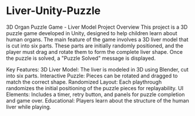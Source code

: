 # Liver-Unity-Puzzle
3D Organ Puzzle Game - Liver Model
Project Overview
This project is a 3D puzzle game developed in Unity, designed to help children learn about human organs. The main feature of the game involves a 3D liver model that is cut into six parts. These parts are initially randomly positioned, and the player must drag and rotate them to form the complete liver shape. Once the puzzle is solved, a "Puzzle Solved" message is displayed.

Key Features:
3D Liver Model: The liver is modeled in 3D using Blender, cut into six parts.
Interactive Puzzle: Pieces can be rotated and dragged to match the correct shape.
Randomized Layout: Each playthrough randomizes the initial positioning of the puzzle pieces for replayability.
UI Elements: Includes a timer, retry button, and panels for puzzle completion and game over.
Educational: Players learn about the structure of the human liver while playing.
